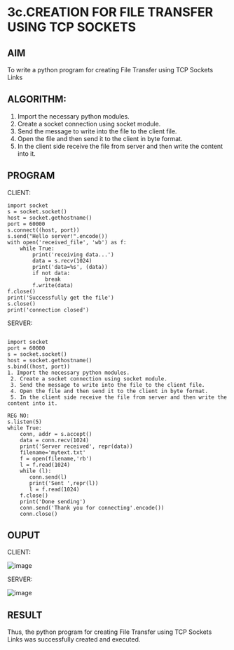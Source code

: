 # 3c.CREATION FOR FILE TRANSFER USING TCP SOCKETS
## AIM
To write a python program for creating File Transfer using TCP Sockets Links
## ALGORITHM:
1. Import the necessary python modules.
2. Create a socket connection using socket module.
3. Send the message to write into the file to the client file.
4. Open the file and then send it to the client in byte format.
5. In the client side receive the file from server and then write the content into it.
## PROGRAM
CLIENT:

```
import socket 
s = socket.socket() 
host = socket.gethostname() 
port = 60000 
s.connect((host, port)) 
s.send("Hello server!".encode()) 
with open('received_file', 'wb') as f: 
    while True: 
        print('receiving data...') 
        data = s.recv(1024) 
        print('data=%s', (data)) 
        if not data: 
            break 
        f.write(data) 
f.close() 
print('Successfully get the file') 
s.close() 
print('connection closed')
```
SERVER:

```
 
import socket                    
port = 60000                    
s = socket.socket()              
host = socket.gethostname()      
s.bind((host, port))             
1. Import the necessary python modules.
 2. Create a socket connection using socket module.
 3. Send the message to write into the file to the client file.
 4. Open the file and then send it to the client in byte format.
 5. In the client side receive the file from server and then write the content into it.
 
REG NO:  
s.listen(5)                      
while True: 
    conn, addr = s.accept()      
    data = conn.recv(1024) 
    print('Server received', repr(data)) 
    filename='mytext.txt' 
    f = open(filename,'rb') 
    l = f.read(1024) 
    while (l): 
       conn.send(l) 
       print('Sent ',repr(l)) 
       l = f.read(1024) 
    f.close() 
    print('Done sending') 
    conn.send('Thank you for connecting'.encode()) 
    conn.close()
```
## OUPUT
CLIENT:

![image](https://github.com/DHARANIDHARAN03K/3c.FILE_TRANSFER_USING_TCP_SOCKETS/assets/144870858/5cf114ac-a5e8-4e58-aa14-5e283d15f9f8)

SERVER:


![image](https://github.com/DHARANIDHARAN03K/3c.FILE_TRANSFER_USING_TCP_SOCKETS/assets/144870858/2198db96-f865-4acb-8aee-c685b6a63318)

## RESULT
Thus, the python program for creating File Transfer using TCP Sockets Links was 
successfully created and executed.
